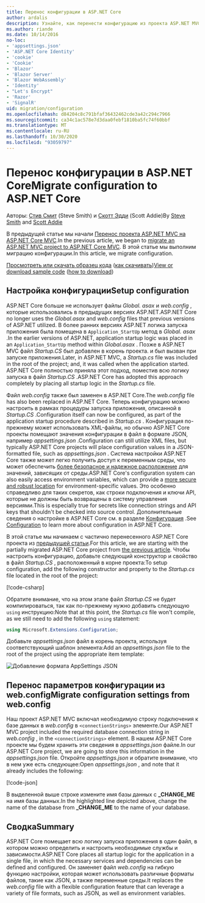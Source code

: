 ```yaml
---
title: Перенос конфигурации в ASP.NET Core
author: ardalis
description: Узнайте, как перенести конфигурацию из проекта ASP.NET MVC в проект ASP.NET Core MVC.
ms.author: riande
ms.date: 10/14/2016
no-loc:
- 'appsettings.json'
- 'ASP.NET Core Identity'
- 'cookie'
- 'Cookie'
- 'Blazor'
- 'Blazor Server'
- 'Blazor WebAssembly'
- 'Identity'
- "Let's Encrypt"
- 'Razor'
- 'SignalR'
uid: migration/configuration
ms.openlocfilehash: d84204c8c791bfaf36432462cde3a42c294c7966
ms.sourcegitcommit: ca34c1ac578e7d3daa0febf1810ba5fc74f60bbf
ms.translationtype: MT
ms.contentlocale: ru-RU
ms.lasthandoff: 10/30/2020
ms.locfileid: "93059797"
---
```

# <a name="migrate-configuration-to-aspnet-core"></a><span data-ttu-id="481c2-103">Перенос конфигурации в ASP.NET Core</span><span class="sxs-lookup"><span data-stu-id="481c2-103">Migrate configuration to ASP.NET Core</span></span>

<span data-ttu-id="481c2-104">Авторы: [Стив Смит](https://ardalis.com/) (Steve Smith) и [Скотт Эдди](https://scottaddie.com) (Scott Addie)</span><span class="sxs-lookup"><span data-stu-id="481c2-104">By [Steve Smith](https://ardalis.com/) and [Scott Addie](https://scottaddie.com)</span></span>

<span data-ttu-id="481c2-105">В предыдущей статье мы начали [Перенос проекта ASP.NET MVC на ASP.NET Core MVC](xref:migration/mvc).</span><span class="sxs-lookup"><span data-stu-id="481c2-105">In the previous article, we began to [migrate an ASP.NET MVC project to ASP.NET Core MVC](xref:migration/mvc).</span></span> <span data-ttu-id="481c2-106">В этой статье мы выполним миграцию конфигурации.</span><span class="sxs-lookup"><span data-stu-id="481c2-106">In this article, we migrate configuration.</span></span>

<span data-ttu-id="481c2-107">[Просмотреть или скачать образец кода](https://github.com/dotnet/AspNetCore.Docs/tree/master/aspnetcore/migration/configuration/samples) ([как скачивать](xref:index#how-to-download-a-sample))</span><span class="sxs-lookup"><span data-stu-id="481c2-107">[View or download sample code](https://github.com/dotnet/AspNetCore.Docs/tree/master/aspnetcore/migration/configuration/samples) ([how to download](xref:index#how-to-download-a-sample))</span></span>

## <a name="setup-configuration"></a><span data-ttu-id="481c2-108">Настройка конфигурации</span><span class="sxs-lookup"><span data-stu-id="481c2-108">Setup configuration</span></span>

<span data-ttu-id="481c2-109">ASP.NET Core больше не использует файлы *Global. asax* и *web.config* , которые использовались в предыдущих версиях ASP.NET.</span><span class="sxs-lookup"><span data-stu-id="481c2-109">ASP.NET Core no longer uses the *Global.asax* and *web.config* files that previous versions of ASP.NET utilized.</span></span> <span data-ttu-id="481c2-110">В более ранних версиях ASP.NET логика запуска приложения была помещена в `Application_StartUp` метод в *Global. asax* .</span><span class="sxs-lookup"><span data-stu-id="481c2-110">In the earlier versions of ASP.NET, application startup logic was placed in an `Application_StartUp` method within *Global.asax* .</span></span> <span data-ttu-id="481c2-111">Позже в ASP.NET MVC файл *Startup.CS* был добавлен в корень проекта. и был вызван при запуске приложения.</span><span class="sxs-lookup"><span data-stu-id="481c2-111">Later, in ASP.NET MVC, a *Startup.cs* file was included in the root of the project; and, it was called when the application started.</span></span> <span data-ttu-id="481c2-112">ASP.NET Core полностью приняла этот подход, поместив всю логику запуска в файл *Startup.CS* .</span><span class="sxs-lookup"><span data-stu-id="481c2-112">ASP.NET Core has adopted this approach completely by placing all startup logic in the *Startup.cs* file.</span></span>

<span data-ttu-id="481c2-113">Файл *web.config* также был заменен в ASP.NET Core.</span><span class="sxs-lookup"><span data-stu-id="481c2-113">The *web.config* file has also been replaced in ASP.NET Core.</span></span> <span data-ttu-id="481c2-114">Теперь конфигурацию можно настроить в рамках процедуры запуска приложения, описанной в *Startup.CS* .</span><span class="sxs-lookup"><span data-stu-id="481c2-114">Configuration itself can now be configured, as part of the application startup procedure described in *Startup.cs* .</span></span> <span data-ttu-id="481c2-115">Конфигурация по-прежнему может использовать XML-файлы, но обычно ASP.NET Core проекты помещают значения конфигурации в файл в формате JSON, например *appsettings.json* .</span><span class="sxs-lookup"><span data-stu-id="481c2-115">Configuration can still utilize XML files, but typically ASP.NET Core projects will place configuration values in a JSON-formatted file, such as *appsettings.json* .</span></span> <span data-ttu-id="481c2-116">Система настройки ASP.NET Core также может легко получить доступ к переменным среды, что может обеспечить [более безопасное и надежное расположение](xref:security/app-secrets) для значений, зависящих от среды.</span><span class="sxs-lookup"><span data-stu-id="481c2-116">ASP.NET Core's configuration system can also easily access environment variables, which can provide a [more secure and robust location](xref:security/app-secrets) for environment-specific values.</span></span> <span data-ttu-id="481c2-117">Это особенно справедливо для таких секретов, как строки подключения и ключи API, которые не должны быть возвращены в систему управления версиями.</span><span class="sxs-lookup"><span data-stu-id="481c2-117">This is especially true for secrets like connection strings and API keys that shouldn't be checked into source control.</span></span> <span data-ttu-id="481c2-118">Дополнительные сведения о настройке в ASP.NET Core см. в разделе [Конфигурация](xref:fundamentals/configuration/index) .</span><span class="sxs-lookup"><span data-stu-id="481c2-118">See [Configuration](xref:fundamentals/configuration/index) to learn more about configuration in ASP.NET Core.</span></span>

<span data-ttu-id="481c2-119">В этой статье мы начинаем с частично перенесенного ASP.NET Core проекта из [предыдущей статьи](xref:migration/mvc).</span><span class="sxs-lookup"><span data-stu-id="481c2-119">For this article, we are starting with the partially migrated ASP.NET Core project from [the previous article](xref:migration/mvc).</span></span> <span data-ttu-id="481c2-120">Чтобы настроить конфигурацию, добавьте следующий конструктор и свойство в файл *Startup.CS* , расположенный в корне проекта:</span><span class="sxs-lookup"><span data-stu-id="481c2-120">To setup configuration, add the following constructor and property to the *Startup.cs* file located in the root of the project:</span></span>

[!code-csharp[](configuration/samples/WebApp1/src/WebApp1/Startup.cs?range=11-16)]

<span data-ttu-id="481c2-121">Обратите внимание, что на этом этапе файл *Startup.CS* не будет компилироваться, так как по-прежнему нужно добавить следующую `using` инструкцию:</span><span class="sxs-lookup"><span data-stu-id="481c2-121">Note that at this point, the *Startup.cs* file won't compile, as we still need to add the following `using` statement:</span></span>

```csharp
using Microsoft.Extensions.Configuration;
```

<span data-ttu-id="481c2-122">Добавьте *appsettings.json* файл в корень проекта, используя соответствующий шаблон элемента:</span><span class="sxs-lookup"><span data-stu-id="481c2-122">Add an *appsettings.json* file to the root of the project using the appropriate item template:</span></span>

![Добавление формата AppSettings JSON](configuration/_static/add-appsettings-json.png)

## <a name="migrate-configuration-settings-from-webconfig"></a><span data-ttu-id="481c2-124">Перенос параметров конфигурации из web.config</span><span class="sxs-lookup"><span data-stu-id="481c2-124">Migrate configuration settings from web.config</span></span>

<span data-ttu-id="481c2-125">Наш проект ASP.NET MVC включал необходимую строку подключения к базе данных в *web.config* в `<connectionStrings>` элементе.</span><span class="sxs-lookup"><span data-stu-id="481c2-125">Our ASP.NET MVC project included the required database connection string in *web.config* , in the `<connectionStrings>` element.</span></span> <span data-ttu-id="481c2-126">В нашем ASP.NET Core проекте мы будем хранить эти сведения в *appsettings.json* файле.</span><span class="sxs-lookup"><span data-stu-id="481c2-126">In our ASP.NET Core project, we are going to store this information in the *appsettings.json* file.</span></span> <span data-ttu-id="481c2-127">Откройте *appsettings.json* и обратите внимание, что в нем уже есть следующее:</span><span class="sxs-lookup"><span data-stu-id="481c2-127">Open *appsettings.json* , and note that it already includes the following:</span></span>

[!code-json[](../migration/configuration/samples/WebApp1/src/WebApp1/appsettings.json?highlight=4)]

<span data-ttu-id="481c2-128">В выделенной выше строке измените имя базы данных с **_CHANGE_ME** на имя базы данных.</span><span class="sxs-lookup"><span data-stu-id="481c2-128">In the highlighted line depicted above, change the name of the database from **_CHANGE_ME** to the name of your database.</span></span>

## <a name="summary"></a><span data-ttu-id="481c2-129">Сводка</span><span class="sxs-lookup"><span data-stu-id="481c2-129">Summary</span></span>

<span data-ttu-id="481c2-130">ASP.NET Core помещает всю логику запуска приложения в один файл, в котором можно определить и настроить необходимые службы и зависимости.</span><span class="sxs-lookup"><span data-stu-id="481c2-130">ASP.NET Core places all startup logic for the application in a single file, in which the necessary services and dependencies can be defined and configured.</span></span> <span data-ttu-id="481c2-131">Он заменяет файл *web.config* на гибкую функцию настройки, которая может использовать различные форматы файлов, такие как JSON, а также переменные среды.</span><span class="sxs-lookup"><span data-stu-id="481c2-131">It replaces the *web.config* file with a flexible configuration feature that can leverage a variety of file formats, such as JSON, as well as environment variables.</span></span>
